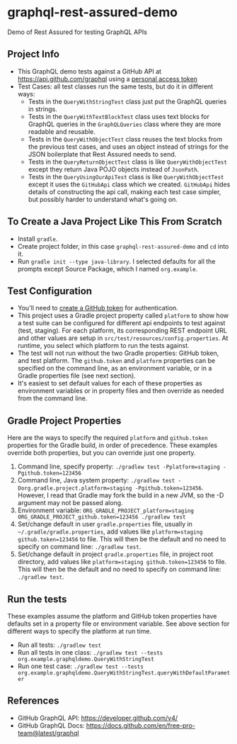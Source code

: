 # graphql-rest-assured-demo
Demo of Rest Assured for testing GraphQL APIs

## Project Info
- This GraphQL demo tests against a GitHub API at https://api.github.com/graphql using a [personal access token](https://github.com/settings/tokens)
- Test Cases: all test classes run the same tests, but do it in different ways:
    - Tests in the `QueryWithStringTest` class just put the GraphQL queries in strings.
    - Tests in the `QueryWithTextBlockTest` class uses text blocks for GraphQL queries in the `GraphQLQueries` class where they are more readable and reusable.
    - Tests in the `QueryWithObjectTest` class reuses the text blocks from the previous test cases, and uses an object instead of strings for the JSON boilerplate that Rest Assured needs to send.
    - Tests in the `QueryReturnObjectTest` class is like `QueryWithObjectTest` except they return Java POJO objects instead of `JsonPath`.
    - Tests in the `QueryUsingOurApiTest` class is like `QueryWithObjectTest` except it uses the `GitHubApi` class which we created. `GitHubApi` hides details of constructing the api call, making each test case simpler, but possibly harder to understand what's going on.

## To Create a Java Project Like This From Scratch
- Install `gradle`.
- Create project folder, in this case `graphql-rest-assured-demo` and `cd` into it.
- Run `gradle init --type java-library`. I selected defaults for all the prompts except Source Package, which I named `org.example`.

## Test Configuration
- You'll need to [create a GitHub token](https://help.github.com/en/github/authenticating-to-github/creating-a-personal-access-token-for-the-command-line) for authentication.
- This project uses a Gradle project property called `platform` to show how a test suite can be configured for different api endpoints to test against (test, staging). For each platform, its corresponding REST endpoint URL and other values are setup in `src/test/resources/config.properties`. At runtime, you select which platform to run the tests against.
- The test will not run without the two Gradle properties: GitHub token, and test platform. The `github.token` and `platform` properties can be specified on the command line, as an environment variable, or in a Gradle properties file (see next section).
- It's easiest to set default values for each of these properties as environment variables or in property files and then override as needed from the command line.

## Gradle Project Properties
Here are the ways to specify the required `platform` and `github.token` properties for the Gradle build, in order of precedence. These examples override both properties, but you can override just one property.
1. Command line, specify property: `./gradlew test -Pplatform=staging -Pgithub.token=123456`
2. Command line, Java system property: `./gradlew test -Dorg.gradle.project.platform=staging -Pgithub.token=123456`. However, I read that Gradle may fork the build in a new JVM, so the -D argument may not be passed along.
3. Environment variable: `ORG_GRADLE_PROJECT_platform=staging ORG_GRADLE_PROJECT_github.token=123456 ./gradlew test`
4. Set/change default in user `gradle.properties` file, usually in `~/.gradle/gradle.properties`, add values like `platform=staging github.token=123456` to file. This will then be the default and no need to specify on command line: `./gradlew test`.
5. Set/change default in project `gradle.properties` file, in project root directory, add values like `platform=staging github.token=123456` to file. This will then be the default and no need to specify on command line: `./gradlew test`.

## Run the tests
These examples assume the platform and GitHub token properties have defaults set in a property file or environment variable. See above section for different ways to specify the platform at run time.
- Run all tests: `./gradlew test`
- Run all tests in one class: `./gradlew test --tests org.example.graphqldemo.QueryWithStringTest`
- Run one test case: `./gradlew test --tests org.example.graphqldemo.QueryWithStringTest.queryWithDefaultParameter`

## References
- GitHub GraphQL API: https://developer.github.com/v4/
- GitHub GraphQL Docs: https://docs.github.com/en/free-pro-team@latest/graphql


